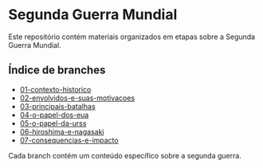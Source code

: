 # Segunda Guerra Mundial

Este repositório contém materiais organizados em etapas sobre a Segunda Guerra Mundial.

## Índice de branches

- [01-contexto-historico](https://github.com/CAIOVPFAST/Gerencia-de-configura-o/tree/01-contexto-historico)
- [02-envolvidos-e-suas-motivacoes](https://github.com/CAIOVPFAST/Gerencia-de-configura-o/tree/02-envolvidos-e-suas-motivacoes)
- [03-principais-batalhas](https://github.com/CAIOVPFAST/Gerencia-de-configura-o/tree/03-principais-batalhas)
- [04-o-papel-dos-eua](https://github.com/CAIOVPFAST/Gerencia-de-configura-o/tree/04-o-papel-dos-eua)
- [05-o-papel-da-urss](https://github.com/CAIOVPFAST/Gerencia-de-configura-o/tree/05-o-papel-da-urss)
- [06-hiroshima-e-nagasaki](https://github.com/CAIOVPFAST/Gerencia-de-configura-o/tree/06-hiroshima-e-nagasaki)
- [07-consequencias-e-impacto](https://github.com/CAIOVPFAST/Gerencia-de-configura-o/tree/07-consequencias-e-impacto)

Cada branch contém um conteúdo específico sobre a segunda guerra.
